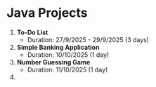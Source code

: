 # Java Projects

1. **To-Do List**
   - Duration: 27/9/2025 - 29/9/2025 (3 days)
2. **Simple Banking Application**
   - Duration: 10/10/2025 (1 day)
3. **Number Guessing Game**
   - Duration: 11/10/2025 (1 day)
4. 